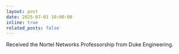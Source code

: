 ```yaml
---
layout: post
date: 2025-07-01 10:00:00
inline: true
related_posts: false
---
```


Received the Nortel Networks Professorship from Duke Engineering.